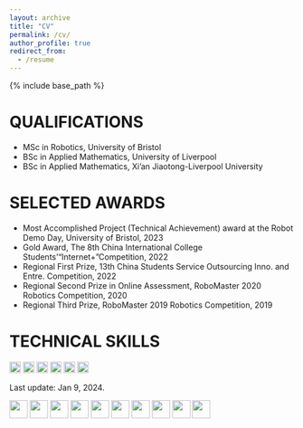 ```yaml
---
layout: archive
title: "CV"
permalink: /cv/
author_profile: true
redirect_from:
  - /resume
---
```


{% include base_path %}

QUALIFICATIONS
======
* MSc in Robotics, University of Bristol
* BSc in Applied Mathematics, University of Liverpool
* BSc in Applied Mathematics, Xi’an Jiaotong-Liverpool University


SELECTED AWARDS
======
* Most Accomplished Project (Technical Achievement) award at the Robot Demo Day, University of Bristol, 2023
* Gold Award, The 8th China International College Students’“Internet+”Competition, 2022
* Regional First Prize, 13th China Students Service Outsourcing Inno. and Entre. Competition, 2022
* Regional Second Prize in Online Assessment, RoboMaster 2020 Robotics Competition, 2020
* Regional Third Prize, RoboMaster 2019 Robotics Competition, 2019

TECHNICAL SKILLS
======
<img src="https://img.shields.io/badge/ROS-22314E?style=flat-square&logo=ROS&logoColor=white" height="20"/>  <img src="https://img.shields.io/badge/Python-3766AB?style=flat-square&logo=Python&logoColor=white" height="20"/> <img src="https://img.shields.io/badge/C++-00599C?style=flat-square&logo=C%2B%2B&logoColor=white" height="20"/>    <img src="https://camo.githubusercontent.com/965872800e548eae7cf1a07ccbd7d06723501c8ea49a4d65d87a8724536f652b/68747470733a2f2f696d672e736869656c64732e696f2f62616467652f2d5079546f7263682d6565346332633f7374796c653d666c61742d737175617265266c6f676f3d7079746f726368266c6f676f436f6c6f723d7768697465" height="20"/>    <img src="https://img.shields.io/badge/MATLAB-FF452F?style=flat-square&logo=Mathworks&logoColor=white" height="20"/>  <img src="https://img.shields.io/badge/SolidWorks-FF3333?style=flat-square&logo=Solidworks&logoColor=white" height="20"/>

Last update: Jan 9, 2024.

<img height="32" width="32" src="https://cdn.simpleicons.org/simpleicons" />
<img height="32" width="32" src="https://cdn.simpleicons.org/simpleicons/gray" />
<img height="32" width="32" src="https://cdn.simpleicons.org/simpleicons/hotpink" />
<img height="32" width="32" src="https://cdn.simpleicons.org/simpleicons/0cf" />
<img height="32" width="32" src="https://cdn.simpleicons.org/simpleicons/0cf9" />
<img height="32" width="32" src="https://cdn.simpleicons.org/simpleicons/00ccff" />
<img height="32" width="32" src="https://cdn.simpleicons.org/simpleicons/00ccff99" />
<img height="32" width="32" src="https://cdn.simpleicons.org/simpleicons/orange/pink" />
<img height="32" width="32" src="https://cdn.simpleicons.org/simpleicons/_/eee" />
<img height="32" width="32" src="https://cdn.simpleicons.org/simpleicons/eee/_" />

<!--[[中文简历]](https://robodd.github.io/site/cv-cn/)-->
<!-- <table width="100%" align="center" border="0" cellspacing="0" cellpadding="20">
      <tr>
        <td width="30%" valign="middle">
          <a href=""><img src="https://www.datocms-assets.com/7860/1648651835-logo-colour.jpeg?auto=compress&dpr=2&fm=webp&h=50&w=180" width="100"></a>
        </td>
        <td width="30%" valign="middle">
          <a href=""><img src="/site/images/XJTLU_logo.png" width="100"></a>
        </td>
        <td width="30%" valign="middle">
          <a href=""><img src="https://www.xjtlu.edu.cn/wp-content/uploads/2022/09/2.png" width="100"></a>
        </td>     
      </tr>
</table> -->

<!-- 
Work experience
======
* Summer 2015: Research Assistant
  * Github University
  * Duties included: Tagging issues
  * Supervisor: Professor Git

* Fall 2015: Research Assistant
  * Github University
  * Duties included: Merging pull requests
  * Supervisor: Professor Hub -->
  
<!-- Skills
======
* Skill 1
* Skill 2
  * Sub-skill 2.1
  * Sub-skill 2.2
  * Sub-skill 2.3
* Skill 3 -->

